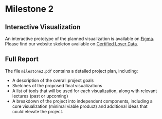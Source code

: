 # Milestone 2  
## Interactive Visualization  
An interactive prototype of the planned visualization is available on [Figma](https://www.figma.com/proto/CeD1PW0ibm8LAW7iij2vQq/Website-Interactive?t=bws5d7wWrNCVCb8T-1).
Please find our website skeleton available on  [Certified Lover Data](https://com-480-data-visualization.github.io/com-480-project-Certified-Lover-Data/).

## Full Report  
The file `milestone2.pdf` contains a detailed project plan, including:  
- A description of the overall project goals
- Sketches of the proposed final visualizations  
- A list of tools that will be used for each visualization, along with relevant lectures (past or upcoming)  
- A breakdown of the project into independent components, including a core visualization (minimal viable product) and additional ideas that could elevate the project.
